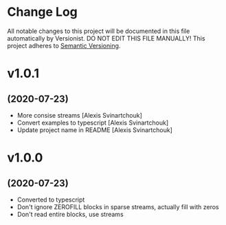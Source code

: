 # Change Log

All notable changes to this project will be documented in this file
automatically by Versionist. DO NOT EDIT THIS FILE MANUALLY!
This project adheres to [Semantic Versioning](http://semver.org/).

# v1.0.1
## (2020-07-23)

* More consise streams [Alexis Svinartchouk]
* Convert examples to typescript [Alexis Svinartchouk]
* Update project name in README [Alexis Svinartchouk]

# v1.0.0
## (2020-07-23)

* Converted to typescript
* Don't ignore ZEROFILL blocks in sparse streams, actually fill with zeros
* Don't read entire blocks, use streams
